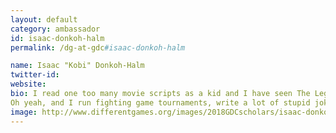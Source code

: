 ```yaml
---
layout: default
category: ambassador
id: isaac-donkoh-halm
permalink: /dg-at-gdc#isaac-donkoh-halm

name: Isaac "Kobi" Donkoh-Halm
twitter-id:
website:
bio: I read one too many movie scripts as a kid and I have seen The Lego Movie enough times to recite it from memory. How's it going?
Oh yeah, and I run fighting game tournaments, write a lot of stupid jokes for games, and some other third thing.
image: http://www.differentgames.org/images/2018GDCscholars/isaac-donkoh-halm.png
---
```

